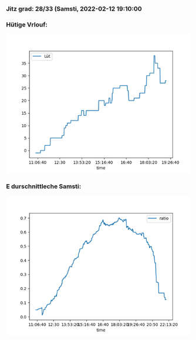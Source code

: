 ### Jitz grad: 28/33 (Samsti, 2022-02-12 19:10:00

### Hütige Vrlouf:
![Graph](Today.png)

### E durschnittleche Samsti:
![Graph](Samsti.png)
